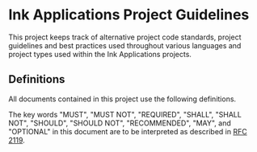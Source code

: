 Ink Applications Project Guidelines
===================================

This project keeps track of alternative project code standards, project
guidelines and best practices used throughout various languages and project
types used within the Ink Applications projects.


Definitions
-----------

All documents contained in this project use the following definitions.

The key words "MUST", "MUST NOT", "REQUIRED", "SHALL", "SHALL NOT", "SHOULD",
"SHOULD NOT", "RECOMMENDED", "MAY", and "OPTIONAL" in this document are to be
interpreted as described in [RFC 2119].

[RFC 2119]: http://www.ietf.org/rfc/rfc2119.txt
